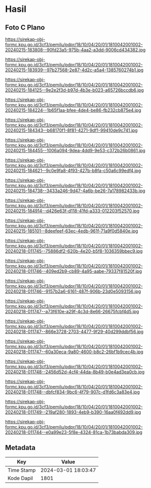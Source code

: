 # Hasil

## Foto C Plano

https://sirekap-obj-formc.kpu.go.id/3cf3/pemilu/pdpr/18/10/04/20/01/1810042001002-20240215-183808--90fd23a5-975b-4aa2-a3dd-9006cd434382.jpg

https://sirekap-obj-formc.kpu.go.id/3cf3/pemilu/pdpr/18/10/04/20/01/1810042001002-20240215-183939--97b27568-2e87-4d2c-a5a4-1385760274b1.jpg

https://sirekap-obj-formc.kpu.go.id/3cf3/pemilu/pdpr/18/10/04/20/01/1810042001002-20240215-184125--9e2e2f3d-b97d-4b3e-b023-a65726bccdb6.jpg

https://sirekap-obj-formc.kpu.go.id/3cf3/pemilu/pdpr/18/10/04/20/01/1810042001002-20240215-184224--1b65f1aa-bfee-4de4-be86-fb232cb875e4.jpg

https://sirekap-obj-formc.kpu.go.id/3cf3/pemilu/pdpr/18/10/04/20/01/1810042001002-20240215-184343--b68170f1-8f81-4271-9df1-99410de9c741.jpg

https://sirekap-obj-formc.kpu.go.id/3cf3/pemilu/pdpr/18/10/04/20/01/1810042001002-20240215-184455--1006a094-9dea-4dd9-9e53-c372b26b0861.jpg

https://sirekap-obj-formc.kpu.go.id/3cf3/pemilu/pdpr/18/10/04/20/01/1810042001002-20240215-184621--9c0e9fa8-4f93-427b-b8fa-c50a6c99edf4.jpg

https://sirekap-obj-formc.kpu.go.id/3cf3/pemilu/pdpr/18/10/04/20/01/1810042001002-20240215-184738--3433a246-9d47-4a6b-be26-7a178982433b.jpg

https://sirekap-obj-formc.kpu.go.id/3cf3/pemilu/pdpr/18/10/04/20/01/1810042001002-20240215-184914--d426e63f-d118-41fd-a333-012203f52570.jpg

https://sirekap-obj-formc.kpu.go.id/3cf3/pemilu/pdpr/18/10/04/20/01/1810042001002-20240215-185101--8deefeef-63ec-4edb-961f-71a9f0d5840e.jpg

https://sirekap-obj-formc.kpu.go.id/3cf3/pemilu/pdpr/18/10/04/20/01/1810042001002-20240218-011745--75886df2-620b-4e20-b5f8-1036359bbec9.jpg

https://sirekap-obj-formc.kpu.go.id/3cf3/pemilu/pdpr/18/10/04/20/01/1810042001002-20240218-011746--409ed2b9-cb89-4a95-aabe-79337f81520f.jpg

https://sirekap-obj-formc.kpu.go.id/3cf3/pemilu/pdpr/18/10/04/20/01/1810042001002-20240218-011746--9157b2a6-6161-487f-906b-23d0e5093156.jpg

https://sirekap-obj-formc.kpu.go.id/3cf3/pemilu/pdpr/18/10/04/20/01/1810042001002-20240218-011747--a73f610e-a29f-4c3d-8e66-26675fcbf4d5.jpg

https://sirekap-obj-formc.kpu.go.id/3cf3/pemilu/pdpr/18/10/04/20/01/1810042001002-20240218-011747--866e3728-2703-4477-9f29-40d299ddbf56.jpg

https://sirekap-obj-formc.kpu.go.id/3cf3/pemilu/pdpr/18/10/04/20/01/1810042001002-20240218-011747--60a30eca-9a80-4600-b8c2-26bf1b9cec4b.jpg

https://sirekap-obj-formc.kpu.go.id/3cf3/pemilu/pdpr/18/10/04/20/01/1810042001002-20240218-011748--2456d52d-4cf4-44da-8b49-b0e4ad3ea0cb.jpg

https://sirekap-obj-formc.kpu.go.id/3cf3/pemilu/pdpr/18/10/04/20/01/1810042001002-20240218-011748--dbfcf834-9bc6-4f79-907c-d1fd6c3a83e4.jpg

https://sirekap-obj-formc.kpu.go.id/3cf3/pemilu/pdpr/18/10/04/20/01/1810042001002-20240218-011749--219af280-1893-4eb9-b390-16aa0f492dd9.jpg

https://sirekap-obj-formc.kpu.go.id/3cf3/pemilu/pdpr/18/10/04/20/01/1810042001002-20240218-011744--e0a99e23-5f8e-4324-81ca-1b73babda309.jpg


## Metadata

| Key        | Value               |
| ---------- | ------------------- |
| Time Stamp | 2024-03-01 18:03:47 |
| Kode Dapil | 1801                |



